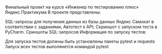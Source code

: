 Финальный проект на курсе «Инженер по тестированию плюс» Яндекс.Практикума
В проекте представлены:

SQL-запросы для получения данных из базы данных Яндекс Самокат в соответствии с заданиями;
Автотест к API;
Скриншот с запуском теста в PyCharm.
Сриншоты SQL-запросов
Информация по запуску тестов:

Для запуска тестов должны быть установлены пакеты pytest и requests
Запуск всех тестов выполянется командой pytest
